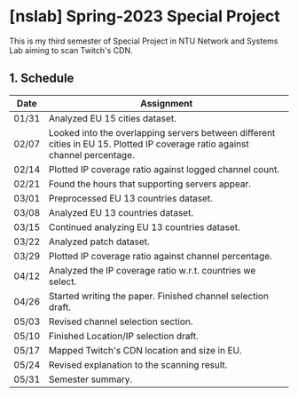# [nslab] Spring-2023 Special Project

This is my third semester of Special Project in NTU Network and Systems Lab aiming to scan Twitch's CDN.

## 1. Schedule
| Date  | Assignment |
| ----- | ------------------------------------------------------------------------------------------------------------------------- |
| 01/31 | Analyzed EU 15 cities dataset. |
| 02/07 | Looked into the overlapping servers between different cities in EU 15. Plotted IP coverage ratio against channel percentage. |
| 02/14 | Plotted IP coverage ratio against logged channel count. |
| 02/21 | Found the hours that supporting servers appear. |
| 03/01 | Preprocessed EU 13 countries dataset. |
| 03/08 | Analyzed EU 13 countries dataset. |
| 03/15 | Continued analyzing EU 13 countries dataset. |
| 03/22 | Analyzed patch dataset. |
| 03/29 | Plotted IP coverage ratio against channel percentage. |
| 04/12 | Analyzed the IP coverage ratio w.r.t. countries we select. |
| 04/26 | Started writing the paper. Finished channel selection draft. |
| 05/03 | Revised channel selection section. |
| 05/10 | Finished Location/IP selection draft. |
| 05/17 | Mapped Twitch's CDN location and size in EU. |
| 05/24 | Revised explanation to the scanning result. |
| 05/31 | Semester summary. |
